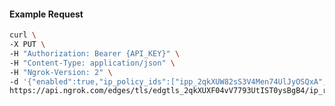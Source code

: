 <!-- Code generated for API Clients. DO NOT EDIT. -->

#### Example Request

```bash
curl \
-X PUT \
-H "Authorization: Bearer {API_KEY}" \
-H "Content-Type: application/json" \
-H "Ngrok-Version: 2" \
-d '{"enabled":true,"ip_policy_ids":["ipp_2qkXUW82sS3V4Men74UlJyOSQxA","ipp_2qkXUWc42uz67AUu0dJY4KV5R40"]}' \
https://api.ngrok.com/edges/tls/edgtls_2qkXUXF04vV7793UtIST0ysBgB4/ip_restriction
```

